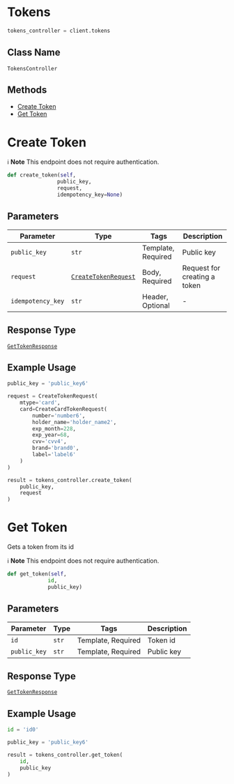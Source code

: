 # Tokens

```python
tokens_controller = client.tokens
```

## Class Name

`TokensController`

## Methods

* [Create Token](../../doc/controllers/tokens.md#create-token)
* [Get Token](../../doc/controllers/tokens.md#get-token)


# Create Token

:information_source: **Note** This endpoint does not require authentication.

```python
def create_token(self,
                public_key,
                request,
                idempotency_key=None)
```

## Parameters

| Parameter | Type | Tags | Description |
|  --- | --- | --- | --- |
| `public_key` | `str` | Template, Required | Public key |
| `request` | [`CreateTokenRequest`](../../doc/models/create-token-request.md) | Body, Required | Request for creating a token |
| `idempotency_key` | `str` | Header, Optional | - |

## Response Type

[`GetTokenResponse`](../../doc/models/get-token-response.md)

## Example Usage

```python
public_key = 'public_key6'

request = CreateTokenRequest(
    mtype='card',
    card=CreateCardTokenRequest(
        number='number6',
        holder_name='holder_name2',
        exp_month=228,
        exp_year=68,
        cvv='cvv4',
        brand='brand0',
        label='label6'
    )
)

result = tokens_controller.create_token(
    public_key,
    request
)
```


# Get Token

Gets a token from its id

:information_source: **Note** This endpoint does not require authentication.

```python
def get_token(self,
             id,
             public_key)
```

## Parameters

| Parameter | Type | Tags | Description |
|  --- | --- | --- | --- |
| `id` | `str` | Template, Required | Token id |
| `public_key` | `str` | Template, Required | Public key |

## Response Type

[`GetTokenResponse`](../../doc/models/get-token-response.md)

## Example Usage

```python
id = 'id0'

public_key = 'public_key6'

result = tokens_controller.get_token(
    id,
    public_key
)
```

